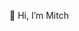 👋 Hi, I’m Mitch

<!---
twosixmitch/twosixmitch is a ✨ special ✨ repository because its `README.md` (this file) appears on your GitHub profile.
You can click the Preview link to take a look at your changes.
--->
